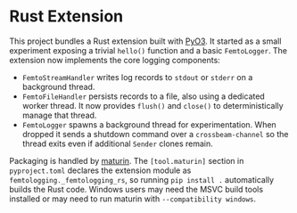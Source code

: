 # Rust Extension

This project bundles a Rust extension built with
[PyO3](https://pyo3.rs/). It started as a small experiment exposing a trivial
`hello()` function and a basic `FemtoLogger`. The extension now implements the
core logging components:

- `FemtoStreamHandler` writes log records to `stdout` or `stderr` on a
  background thread.
- `FemtoFileHandler` persists records to a file, also using a dedicated worker
  thread. It now provides `flush()` and `close()` to deterministically manage
  that thread.
- `FemtoLogger` spawns a background thread for experimentation. When dropped it
  sends a shutdown command over a `crossbeam-channel` so the thread exits even
  if additional `Sender` clones remain.

Packaging is handled by [maturin](https://maturin.rs/). The `[tool.maturin]`
section in `pyproject.toml` declares the extension module as
`femtologging._femtologging_rs`, so running `pip install .` automatically builds
the Rust code. Windows users may need the MSVC build tools installed or may need
to run maturin with `--compatibility windows`.
